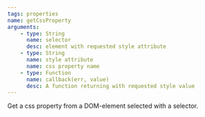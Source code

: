 ```yaml
---
tags: properties
name: getCssProperty
arguments:
    - type: String
      name: selector
      desc: element with requested style attribute
    - type: String
      name: style attribute
      name: css property name
    - type: Function
      name: callback(err, value)
      desc: A function returning with requested style value
---
```


Get a css property from a DOM-element selected with a selector.